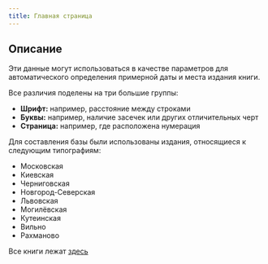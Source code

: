 ```yaml
---
title: Главная страница
---
```


## Описание

Эти данные могут использоваться в качестве параметров для автоматического определения примерной даты и места издания книги. 

Все различия поделены на три большие группы: 

- **Шрифт:** например, расстояние между строками
- **Буквы:** например, наличие засечек или других отличительных черт
- **Страница:** например, где расположена нумерация

Для составления базы были использованы издания, относящиеся к следующим типографиям:

- Московская
- Киевская
- Черниговская
- Новгород-Северская
- Львовская
- Могилёвская
- Кутеинская
- Вильно
- Рахманово

Все книги лежат [здесь](https://docs.google.com/spreadsheets/d/1JZPighDL01sdMa0rH2krwvnC2TsYwJXr5A1yKScLzbw/edit?ts=56c61ac4#gid=0)


